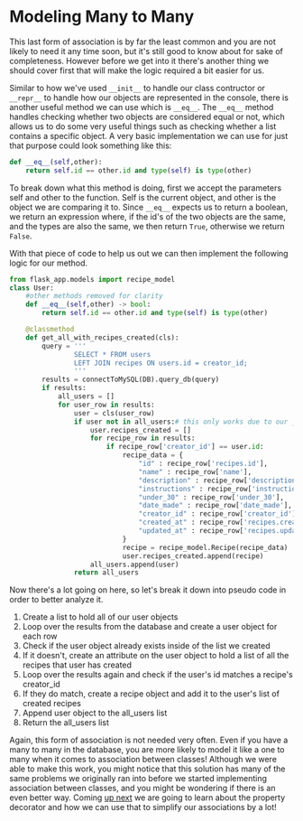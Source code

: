 # Modeling Many to Many
This last form of association is by far the least common and you are not likely to need it any time soon, but it's still good to know about for sake of completeness. However before we get into it there's another thing we should cover first that will make the logic required a bit easier for us. 

Similar to how we've used `__init__` to handle our class contructor or `__repr__` to handle how our objects are represented in the console, there is another useful method we can use which is `__eq__`. The `__eq__` method handles checking whether two objects are considered equal or not, which allows us to do some very useful things such as checking whether a list contains a specific object. A very basic implementation we can use for just that purpose could look something like this: 
```py
def __eq__(self,other):
    return self.id == other.id and type(self) is type(other)
```
To break down what this method is doing, first we accept the parameters self and other to the function. Self is the current object, and other is the object we are comparing it to. Since `__eq__` expects us to return a boolean, we return an expression where, if the id's of the two objects are the same, and the types are also the same, we then return `True`, otherwise we return `False`.

With that piece of code to help us out we can then implement the following logic for our method.
```py
from flask_app.models import recipe_model
class User:
    #other methods removed for clarity
    def __eq__(self,other) -> bool:
        return self.id == other.id and type(self) is type(other)

    @classmethod
    def get_all_with_recipes_created(cls):
        query = '''
                SELECT * FROM users
                LEFT JOIN recipes ON users.id = creator_id;
                '''
        results = connectToMySQL(DB).query_db(query)
        if results:
            all_users = []
            for user_row in results:
                user = cls(user_row)
                if user not in all_users:# this only works due to our __eq__ method!
                    user.recipes_created = []
                    for recipe_row in results:
                        if recipe_row['creator_id'] == user.id:
                            recipe_data = {
                                "id" : recipe_row['recipes.id'],
                                "name" : recipe_row['name'],
                                "description" : recipe_row['description'],
                                "instructions" : recipe_row['instructions'],
                                "under_30" : recipe_row['under_30'],
                                "date_made" : recipe_row['date_made'],
                                "creator_id" : recipe_row['creator_id']
                                "created_at" : recipe_row['recipes.created_at'],
                                "updated_at" : recipe_row['recipes.updated_at']
                            }
                            recipe = recipe_model.Recipe(recipe_data)
                            user.recipes_created.append(recipe)
                    all_users.append(user)
                return all_users
```
Now there's a lot going on here, so let's break it down into pseudo code in order to better analyze it.
1. Create a list to hold all of our user objects
2. Loop over the results from the database and create a user object for each row
3. Check if the user object already exists inside of the list we created
4. If it doesn't, create an attribute on the user object to hold a list of all the recipes that user has created
5. Loop over the results again and check if the user's id matches a recipe's creator_id
6. If they do match, create a recipe object and add it to the user's list of created recipes
7. Append user object to the all_users list
8. Return the all_users list

Again, this form of association is not needed very often. Even if you have a many to many in the database, you are more likely to model it like a one to many when it comes to association between classes! Although we were able to make this work, you might notice that this solution has many of the same problems we originally ran into before we started implementing association between classes, and you might be wondering if there is an even better way. Coming [up next](properties.md) we are going to learn about the property decorator and how we can use that to simplify our associations by a lot!